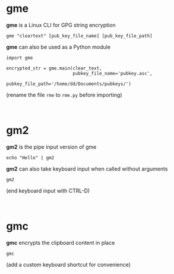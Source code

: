 # gme

**gme** is a Linux CLI for GPG string encryption
    
    gme "cleartext" [pub_key_file_name] [pub_key_file_path]
    
**gme** can also be used as a Python module

    import gme
    
    encrypted_str = gme.main(clear_text, 
                             pubkey_file_name='pubkey.asc', 
                             pubkey_file_path='/home/dd/Documents/pubkeys/')
   (rename the file `rme` to `rme.py` before importing)

<br>

# gm2

**gm2** is the pipe input version of gme

    echo "Hello" | gm2
    
**gm2** can also take keyboard input when called without arguments

    gm2
    
(end keyboard input with CTRL-D)

<br>

# gmc

**gmc** encrypts the clipboard content in place

    gmc
    
(add a custom keyboard shortcut for convenience)
